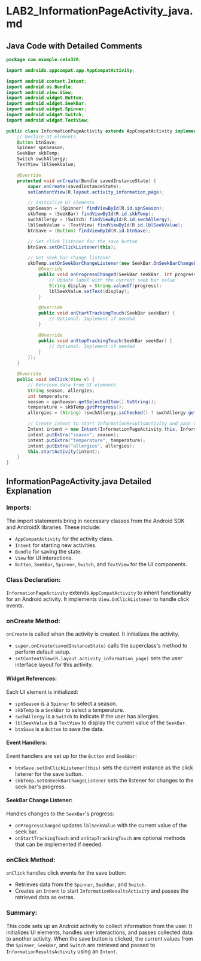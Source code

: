 # LAB2_InformationPageActivity_java.md

## Java Code with Detailed Comments

```java
package com.example.ceis320;

import androidx.appcompat.app.AppCompatActivity;

import android.content.Intent;
import android.os.Bundle;
import android.view.View;
import android.widget.Button;
import android.widget.SeekBar;
import android.widget.Spinner;
import android.widget.Switch;
import android.widget.TextView;

public class InformationPageActivity extends AppCompatActivity implements View.OnClickListener {
    // Declare UI elements
    Button btnSave;
    Spinner spnSeason;
    SeekBar skbTemp;
    Switch swchAllergy;
    TextView lblSeekValue;

    @Override
    protected void onCreate(Bundle savedInstanceState) {
        super.onCreate(savedInstanceState);
        setContentView(R.layout.activity_information_page);

        // Initialize UI elements
        spnSeason = (Spinner) findViewById(R.id.spnSeason);
        skbTemp = (SeekBar) findViewById(R.id.skbTemp);
        swchAllergy = (Switch) findViewById(R.id.swchAllergy);
        lblSeekValue = (TextView) findViewById(R.id.lblSeekValue);
        btnSave = (Button) findViewById(R.id.btnSave);

        // Set click listener for the save button
        btnSave.setOnClickListener(this);

        // Set seek bar change listener
        skbTemp.setOnSeekBarChangeListener(new SeekBar.OnSeekBarChangeListener() {
            @Override
            public void onProgressChanged(SeekBar seekBar, int progress, boolean fromUser) {
                // Update label with the current seek bar value
                String display = String.valueOf(progress);
                lblSeekValue.setText(display);
            }

            @Override
            public void onStartTrackingTouch(SeekBar seekBar) {
                // Optional: Implement if needed
            }

            @Override
            public void onStopTrackingTouch(SeekBar seekBar) {
                // Optional: Implement if needed
            }
        });
    }

    @Override
    public void onClick(View v) {
        // Retrieve data from UI elements
        String season, allergies;
        int temperature;
        season = spnSeason.getSelectedItem().toString();
        temperature = skbTemp.getProgress();
        allergies = (String) (swchAllergy.isChecked() ? swchAllergy.getTextOn() : swchAllergy.getTextOff()); // If the switch is on then the user has allergies

        // Create intent to start InformationResultsActivity and pass data
        Intent intent = new Intent(InformationPageActivity.this, InformationResultsActivity.class);
        intent.putExtra("season", season);
        intent.putExtra("temperature", temperature);
        intent.putExtra("allergies", allergies);
        this.startActivity(intent);
    }
}
```
## InformationPageActivity.java Detailed Explanation

### Imports:
The import statements bring in necessary classes from the Android SDK and AndroidX libraries. These include:

- `AppCompatActivity` for the activity class.
- `Intent` for starting new activities.
- `Bundle` for saving the state.
- `View` for UI interactions.
- `Button`, `SeekBar`, `Spinner`, `Switch`, and `TextView` for the UI components.

### Class Declaration:
`InformationPageActivity` extends `AppCompatActivity` to inherit functionality for an Android activity. It implements `View.OnClickListener` to handle click events.

### onCreate Method:
`onCreate` is called when the activity is created. It initializes the activity.

- `super.onCreate(savedInstanceState)` calls the superclass's method to perform default setup.
- `setContentView(R.layout.activity_information_page)` sets the user interface layout for this activity.

#### Widget References:
Each UI element is initialized:

- `spnSeason` is a `Spinner` to select a season.
- `skbTemp` is a `SeekBar` to select a temperature.
- `swchAllergy` is a `Switch` to indicate if the user has allergies.
- `lblSeekValue` is a `TextView` to display the current value of the `SeekBar`.
- `btnSave` is a `Button` to save the data.

#### Event Handlers:
Event handlers are set up for the `Button` and `SeekBar`:

- `btnSave.setOnClickListener(this)` sets the current instance as the click listener for the save button.
- `skbTemp.setOnSeekBarChangeListener` sets the listener for changes to the seek bar's progress.

#### SeekBar Change Listener:
Handles changes to the `SeekBar`'s progress:

- `onProgressChanged` updates `lblSeekValue` with the current value of the seek bar.
- `onStartTrackingTouch` and `onStopTrackingTouch` are optional methods that can be implemented if needed.

### onClick Method:
`onClick` handles click events for the save button:

- Retrieves data from the `Spinner`, `SeekBar`, and `Switch`.
- Creates an `Intent` to start `InformationResultsActivity` and passes the retrieved data as extras.

### Summary:
This code sets up an Android activity to collect information from the user. It initializes UI elements, handles user interactions, and passes collected data to another activity. When the save button is clicked, the current values from the `Spinner`, `SeekBar`, and `Switch` are retrieved and passed to `InformationResultsActivity` using an `Intent`.
